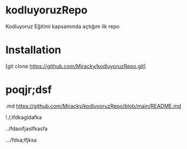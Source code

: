# kodluyoruzRepo
Kodluyoruz Eğitimi kapsamında açtığım ilk repo

# Installation
[git clone https://github.com/Miracky/kodluyoruzRepo.git]

# poqjr;dsf
.md https://github.com/Miracky/kodluyoruzRepo/blob/main/README.md

!./;lfdkagldafka

../fdaoifjaslfkasfa

.../fdsa;lfjksa
